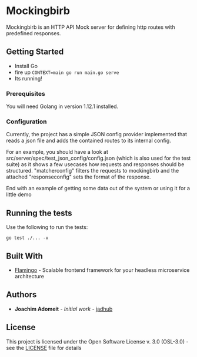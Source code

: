 # Mockingbirb

Mockingbirb is an HTTP API Mock server for defining http routes with predefined responses.

## Getting Started

- Install Go
- fire up ```CONTEXT=main go run main.go serve```
- Its running!

### Prerequisites

You will need Golang in version 1.12.1 installed.

### Configuration

Currently, the project has a simple JSON config provider implemented that reads a json file and adds the contained routes to its internal config.

For an example, you should have a look at src/server/spec/test_json_config/config.json (which is also used for the test suite) as it
shows a few usecases how requests and responses should be structured. "matcherconfig" filters the requests to mockingbirb and the attached 
"responseconfig" sets the format of the response.

End with an example of getting some data out of the system or using it for a little demo

## Running the tests

Use the following to run the tests:

```
go test ./... -v
```

## Built With

* [Flamingo](hhttps://go.aoe.com/#Home) - Scalable frontend framework for your headless microservice architecture

## Authors

* **Joachim Adomeit** - *Initial work* - [jadhub](https://github.com/jadhub)

## License

This project is licensed under the Open Software License v. 3.0 (OSL-3.0) - see the [LICENSE](LICENSE) file for details
